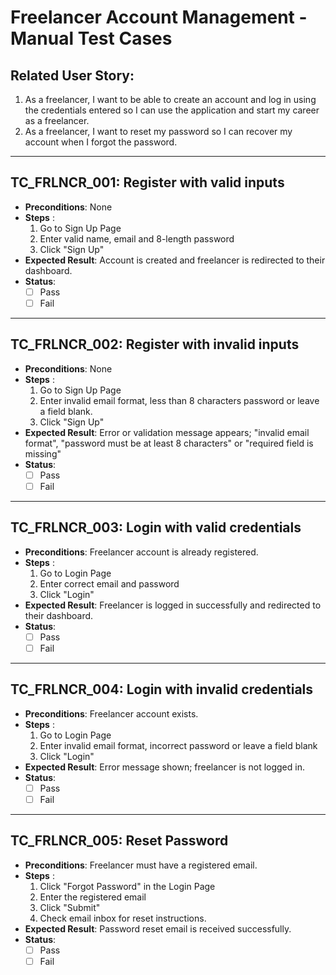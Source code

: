 # Freelancer Account Management - Manual Test Cases

## Related User Story:
1. As a freelancer, I want to be able to create an account and log in using the credentials entered so I can use the application and start my career as a freelancer.
2. As a freelancer, I want to reset my password so I can recover my account when I forgot the password.

--- 
## TC_FRLNCR_001: Register with valid inputs
- **Preconditions**: None
- **Steps** :
    1. Go to Sign Up Page
    2. Enter valid name, email and 8-length password
    3. Click "Sign Up"
- **Expected Result**: Account is created and freelancer is redirected to their dashboard.
- **Status**:
    - [ ] Pass 
    - [ ] Fail

--- 
## TC_FRLNCR_002: Register with invalid inputs
- **Preconditions**: None
- **Steps** :
    1. Go to Sign Up Page
    2. Enter invalid email format, less than 8 characters password or leave a field blank.
    3. Click "Sign Up"
- **Expected Result**: Error or validation message appears; "invalid email format", "password must be at least 8 characters" or "required field is missing"
- **Status**:
    - [ ] Pass 
    - [ ] Fail

--- 
## TC_FRLNCR_003: Login with valid credentials 
- **Preconditions**: Freelancer account is already registered.
- **Steps** :
    1. Go to Login Page
    2. Enter correct email and password
    3. Click "Login"
- **Expected Result**: Freelancer is logged in successfully and redirected to their dashboard.
- **Status**:
    - [ ] Pass 
    - [ ] Fail

--- 
## TC_FRLNCR_004: Login with invalid credentials
- **Preconditions**: Freelancer account exists.
- **Steps** :
    1. Go to Login Page
    2. Enter invalid email format, incorrect password or leave a field blank
    3. Click "Login"
- **Expected Result**: Error message shown; freelancer is not logged in. 
- **Status**:
    - [ ] Pass 
    - [ ] Fail 

--- 
## TC_FRLNCR_005: Reset Password 
- **Preconditions**: Freelancer must have a registered email.
- **Steps** :
    1. Click "Forgot Password" in the Login Page
    2. Enter the registered email 
    3. Click "Submit"
    4. Check email inbox for reset instructions.
- **Expected Result**: Password reset email is received successfully.
- **Status**:
    - [ ] Pass 
    - [ ] Fail
